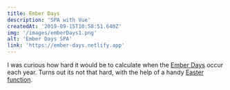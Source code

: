 ```yaml
---
title: Ember Days
description: 'SPA with Vue'
createdAt: '2019-09-15T10:58:51.640Z'
img: '/images/emberDays1.png'
alt: 'Ember Days SPA'
link: 'https://ember-days.netlify.app'
---
```


I was curious how hard it would be to calculate when the [Ember Days](https://www.newadvent.org/cathen/05399b.htm) occur each year. Turns out its not that hard, with the help of a handy [Easter function](https://gist.github.com/johndyer/0dffbdd98c2046f41180c051f378f343). 
